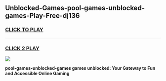 
## Unblocked-Games-pool-games-unblocked-games-Play-Free-dj136
<h3>
<a href="https://premium76.site?title=pool-games-unblocked-games&ref=09A">CLICK TO PLAY</a></h3>
<hr>

<h3>
<a href="https://premium76.site?title=pool-games-unblocked-games&ref=09A">CLICK 2 PLAY</a>
  
</h3>

<a href="https://premium76.site?title=pool-games-unblocked-games&ref=09A"><img src="https://clearcache.store/games.png"></a>


**pool-games-unblocked-games games unblocked: Your Gateway to Fun and Accessible Online Gaming**
